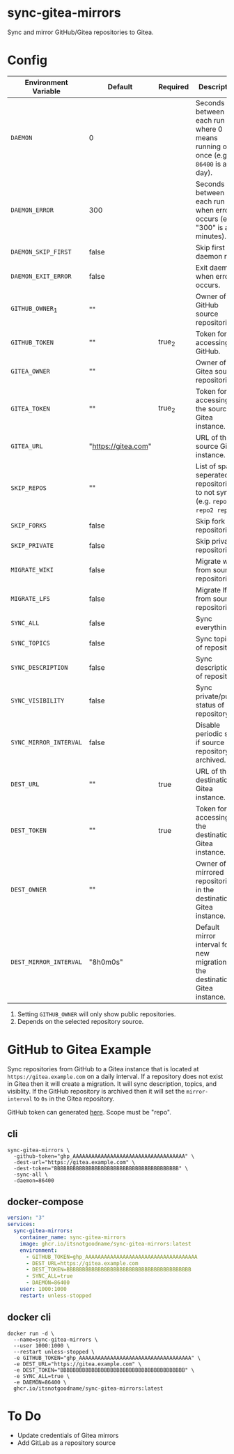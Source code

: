 # sync-gitea-mirrors

Sync and mirror GitHub/Gitea repositories to Gitea.

# Config

| Environment Variable       | Default             | Required         | Description                                                                       |
| -------------------------- | ------------------- | ---------------- | --------------------------------------------------------------------------------- |
| `DAEMON`                   | 0                   |                  | Seconds between each run where 0 means running only once (e.g. `86400` is a day). |
| `DAEMON_ERROR`             | 300                 |                  | Seconds between each run when error occurs (e.g. "300" is a 5 minutes).           |
| `DAEMON_SKIP_FIRST`        | false               |                  | Skip first daemon run.                                                            |
| `DAEMON_EXIT_ERROR`        | false               |                  | Exit daemon when error occurs.                                                    |
| `GITHUB_OWNER`<sub>1</sub> | ""                  |                  | Owner of GitHub source repositories.                                              |
| `GITHUB_TOKEN`             | ""                  | true<sub>2</sub> | Token for accessing GitHub.                                                       |
| `GITEA_OWNER`              | ""                  |                  | Owner of Gitea source repositories.                                               |
| `GITEA_TOKEN`              | ""                  | true<sub>2</sub> | Token for accessing the source Gitea instance.                                    |
| `GITEA_URL`                | "https://gitea.com" |                  | URL of the source Gitea instance.                                                 |
| `SKIP_REPOS`               | ""                  |                  | List of space seperated repositories to not sync (e.g. `repo1 repo2 repo3`).      |
| `SKIP_FORKS`               | false               |                  | Skip fork repositories.                                                           |
| `SKIP_PRIVATE`             | false               |                  | Skip private repositories.                                                        |
| `MIGRATE_WIKI`             | false               |                  | Migrate wiki from source repositories.                                            |
| `MIGRATE_LFS`              | false               |                  | Migrate lfs from source repositories.                                             |
| `SYNC_ALL`                 | false               |                  | Sync everything.                                                                  |
| `SYNC_TOPICS`              | false               |                  | Sync topics of repository.                                                        |
| `SYNC_DESCRIPTION`         | false               |                  | Sync description of repository.                                                   |
| `SYNC_VISIBILITY`          | false               |                  | Sync private/public status of repository.                                         |
| `SYNC_MIRROR_INTERVAL`     | false               |                  | Disable periodic sync if source repository is archived.                           |
| `DEST_URL`                 | ""                  | true             | URL of the destination Gitea instance.                                            |
| `DEST_TOKEN`               | ""                  | true             | Token for accessing the destination Gitea instance.                               |
| `DEST_OWNER`               | ""                  |                  | Owner of the mirrored repositories in the destination Gitea instance.             |
| `DEST_MIRROR_INTERVAL`     | "8h0m0s"            |                  | Default mirror interval for new migrations in the destination Gitea instance.     |

1. Setting `GITHUB_OWNER` will only show public repositories.
2. Depends on the selected repository source.

# GitHub to Gitea Example

Sync repositories from GitHub to a Gitea instance that is located at `https://gitea.example.com` on a daily interval.
If a repository does not exist in Gitea then it will create a migration.
It will sync description, topics, and visiblity.
If the GitHub repository is archived then it will set the `mirror-interval` to `0s` in the Gitea repository.

GitHub token can generated [here](https://github.com/settings/tokens).
Scope must be "repo".

## cli

```
sync-gitea-mirrors \
  -github-token="ghp_AAAAAAAAAAAAAAAAAAAAAAAAAAAAAAAAAAAA" \
  -dest-url="https://gitea.example.com" \
  -dest-token="BBBBBBBBBBBBBBBBBBBBBBBBBBBBBBBBBBBBBBBB" \
  -sync-all \
  -daemon=86400
```

## docker-compose

```yaml
version: "3"
services:
  sync-gitea-mirrors:
    container_name: sync-gitea-mirrors
    image: ghcr.io/itsnotgoodname/sync-gitea-mirrors:latest
    environment:
      - GITHUB_TOKEN=ghp_AAAAAAAAAAAAAAAAAAAAAAAAAAAAAAAAAAAA
      - DEST_URL=https://gitea.example.com
      - DEST_TOKEN=BBBBBBBBBBBBBBBBBBBBBBBBBBBBBBBBBBBBBBBB
      - SYNC_ALL=true
      - DAEMON=86400
    user: 1000:1000
    restart: unless-stopped
```

## docker cli

```
docker run -d \
  --name=sync-gitea-mirrors \
  --user 1000:1000 \
  --restart unless-stopped \
  -e GITHUB_TOKEN="ghp_AAAAAAAAAAAAAAAAAAAAAAAAAAAAAAAAAAAA" \
  -e DEST_URL="https://gitea.example.com" \
  -e DEST_TOKEN="BBBBBBBBBBBBBBBBBBBBBBBBBBBBBBBBBBBBBBBB" \
  -e SYNC_ALL=true \
  -e DAEMON=86400 \
  ghcr.io/itsnotgoodname/sync-gitea-mirrors:latest
```

# To Do

- Update credentials of Gitea mirrors
- Add GitLab as a repository source

